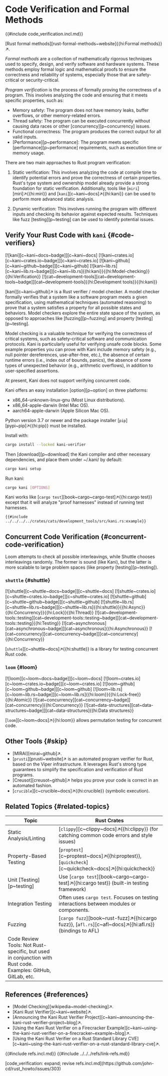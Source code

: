 # Code Verification and Formal Methods

{{#include code_verification.incl.md}}

[Rust formal methods][rust-formal-methods~website]{{hi:Formal methods}}↗.

_Formal methods_ are a collection of mathematically rigorous techniques used to specify, design, and verify software and hardware systems. These methods employ formal logic and mathematical proofs to ensure the correctness and reliability of systems, especially those that are safety-critical or security-critical.

_Program verification_ is the process of formally proving the correctness of a program. This involves analyzing the code and ensuring that it meets specific properties, such as:

- Memory safety: The program does not have memory leaks, buffer overflows, or other memory-related errors.
- Thread safety: The program can be executed concurrently without causing data races or other [concurrency][p~concurrency] issues.
- Functional correctness: The program produces the correct output for all valid inputs.
- [Performance][p~performance]: The program meets specific [performance][p~performance] requirements, such as execution time or memory usage.

There are two main approaches to Rust program verification:

1. Static verification: This involves analyzing the code at compile time to identify potential errors and prove the correctness of certain properties. Rust's type system and ownership model already provide a strong foundation for static verification. Additionally, tools like [`miri`][miri]↗{{hi:miri}} and [`kani`][c~kani~docs]↗{{hi:kani}} can be used to perform more advanced static analysis.

2. Dynamic verification: This involves running the program with different inputs and checking its behavior against expected results. Techniques like fuzz [testing][p~testing] can be used to identify potential issues.

## Verify Your Rust Code with `kani` {#code-verifiers}

[![kani][c~kani~docs~badge]][c~kani~docs] [![kani~crates.io][c~kani~crates.io~badge]][c~kani~crates.io] [![kani~github][c~kani~github~badge]][c~kani~github] [![kani~lib.rs][c~kani~lib.rs~badge]][c~kani~lib.rs]{{hi:kani}}{{hi:Model-checking}}{{hi:Verification}} [![cat~development-tools][cat~development-tools~badge]][cat~development-tools]{{hi:Development tools}}{{hi:kani}}

[kani][c~kani~github]↗ is a Rust verifier / model checker. A model checker formally verifies that a system like a software program meets a given specification, using mathematical techniques (automated reasoning) to prove that a system satisfies a property for all possible states and behaviors. Model checkers explore the entire state space of the system, as opposed to approaches like [fuzzing][p~fuzzing] and property [testing][p~testing].

Model checking is a valuable technique for verifying the correctness of critical systems, such as safety-critical software and communication protocols. Kani is particularly useful for verifying unsafe code blocks. Some example properties you can prove with Kani include memory safety (e.g., null pointer dereferences, use-after-free, etc.), the absence of certain runtime errors (i.e., index out of bounds, panics), the absence of some types of unexpected behavior (e.g., arithmetic overflows), in addition to user-specified assertions.

At present, Kani does not support verifying concurrent code.

Kani offers an easy installation [option][p~option] on three platforms:

- x86_64-unknown-linux-gnu (Most Linux distributions).
- x86_64-apple-darwin (Intel Mac OS).
- aarch64-apple-darwin (Apple Silicon Mac OS).

Python version 3.7 or newer and the package installer [`pip`][pypi~pip]↗{{hi:pip}} must be installed.

Install with:

```sh
cargo install --locked kani-verifier
```

Then [download][p~download] the Kani compiler and other necessary dependencies, and place them under ~/.kani/ by default:

```sh
cargo kani setup
```

Run kani:

```sh
cargo kani [OPTIONS]
```

Kani works like [`cargo test`][book~cargo~cargo-test]↗{{hi:cargo test}} except that it will analyze "proof harnesses" instead of running test harnesses.

```rust,editable
{{#include ../../../../crates/cats/development_tools/src/kani.rs:example}}
```

## Concurrent Code Verification {#concurrent-code-verification}

Loom attempts to check all possible interleavings, while Shuttle chooses interleavings randomly. The former is sound (like Kani), but the latter is more scalable to large problem spaces (like property [testing][p~testing]).

### `shuttle` {#shuttle}

[![shuttle][c~shuttle~docs~badge]][c~shuttle~docs] [![shuttle~crates.io][c~shuttle~crates.io~badge]][c~shuttle~crates.io] [![shuttle~github][c~shuttle~github~badge]][c~shuttle~github] [![shuttle~lib.rs][c~shuttle~lib.rs~badge]][c~shuttle~lib.rs]{{hi:shuttle}}{{hi:Async}}{{hi:Concurrency}}{{hi:Lock}}{{hi:Thread}} [![cat~development-tools::testing][cat~development-tools::testing~badge]][cat~development-tools::testing]{{hi:Testing}} [![cat~asynchronous][cat~asynchronous~badge]][cat~asynchronous]{{hi:Asynchronous}} [![cat~concurrency][cat~concurrency~badge]][cat~concurrency]{{hi:Concurrency}}

[`shuttle`][c~shuttle~docs]↗{{hi:shuttle}} is a library for testing concurrent Rust code.

### `loom` {#loom}

[![loom][c~loom~docs~badge]][c~loom~docs] [![loom~crates.io][c~loom~crates.io~badge]][c~loom~crates.io] [![loom~github][c~loom~github~badge]][c~loom~github] [![loom~lib.rs][c~loom~lib.rs~badge]][c~loom~lib.rs]{{hi:loom}}{{hi:Lock-free}}{{hi:Atomic}} [![cat~concurrency][cat~concurrency~badge]][cat~concurrency]{{hi:Concurrency}} [![cat~data-structures][cat~data-structures~badge]][cat~data-structures]{{hi:Data structures}}

[`loom`][c~loom~docs]↗{{hi:loom}} allows permutation testing for concurrent code.

## Other Tools {#skip}

- [MIRAI][mirai~github]↗.
- [`prusti`][prusti~website]↗ is an automated program verifier for Rust, based on the Viper infrastructure. It leverages Rust's strong type guarantees to simplify the specification and verification of Rust programs.
- [Creusot][creusot~github]↗ helps you prove your code is correct in an automated fashion.
- [`crucible`][c~crucible~docs]↗{{hi:crucible}} (symbolic execution).

## Related Topics {#related-topics}

| Topic | Rust Crates |
|---|---|
| Static Analysis/Linting | [`clippy`][c~clippy~docs]↗{{hi:clippy}} (for catching common code errors and style issues) |
| Property-Based Testing | [`proptest`][c~proptest~docs]↗{{hi:proptest}}, [`quickcheck`][c~quickcheck~docs]↗{{hi:quickcheck}} |
| Unit [Testing][p~testing] | Use [`cargo test`][book~cargo~cargo-test]↗{{hi:cargo test}} (built-in testing framework) |
| Integration Testing | Often uses `cargo test`. Focuses on testing interactions between modules or components. |
| Fuzzing | [`cargo fuzz`][book~rust-fuzz]↗{{hi:cargo fuzz}}, [`afl.rs`][c~afl~docs]↗{{hi:afl.rs}} (bindings to AFL) |
| Code Review Tools: Not Rust-specific, but used in conjunction with Rust code. Examples: GitHub, GitLab, etc. | |

## References {#references}

- [Model Checking][wikipedia~model-checking]↗.
- [Kani Rust Verifier][c~kani~website]↗.
- [Announcing the Kani Rust Verifier Project][c~kani~announcing-the-kani-rust-verifier-project~blog]↗.
- [Using the Kani Rust Verifier on a Firecracker Example][c~kani~using-the-kani-rust-verifier-on-a-firecracker~example~blog]↗.
- [Using the Kani Rust Verifier on a Rust Standard Library CVE][c~kani~using-the-kani-rust-verifier-on-a-rust-standard-library-cve]↗.

{{#include refs.incl.md}}
{{#include ../../../refs/link-refs.md}}

<div class="hidden">
[code_verification: expand; revise refs.incl.md](https://github.com/john-cd/rust_howto/issues/303)
</div>

